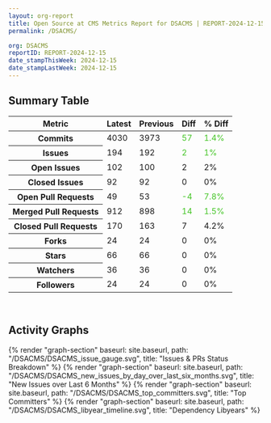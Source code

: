 ```yaml
---
layout: org-report
title: Open Source at CMS Metrics Report for DSACMS | REPORT-2024-12-15
permalink: /DSACMS/

org: DSACMS
reportID: REPORT-2024-12-15
date_stampThisWeek: 2024-12-15
date_stampLastWeek: 2024-12-15
---
```

<div class="summary-table">
  <table class="usa-table usa-table--borderless">
    <h2> Summary Table </h2>
    <thead>
      <tr>
        <th scope="col">Metric</th>
        <th scope="col">Latest</th>
        <th scope="col">Previous</th>
        <th scope="col">Diff</th>
        <th scope="col">% Diff</th>
      </tr>
    </thead>
    <tbody>
      <tr>
        <th scope="row">Commits</th>
        <td>4030</td>
        <td>3973</td>
        <td style="color: #45c527" >57</td>
        <td style="color: #45c527" >1.4%</td>
      </tr>
      <tr>
        <th scope="row">Issues</th>
        <td>194</td>
        <td>192</td>
        <td style="color: #45c527" >2</td>
        <td style="color: #45c527" >1%</td>
      </tr>
      <tr>
        <th scope="row">Open Issues</th>
        <td>102</td>
        <td>100</td>
        <td style="" >2</td>
        <td style="" >2%</td>
      </tr>
      <tr>
        <th scope="row">Closed Issues</th>
        <td>92</td>
        <td>92</td>
        <td style="" >0</td>
        <td style="" >0%</td>
      </tr>
      <tr>
        <th scope="row">Open Pull Requests</th>
        <td>49</td>
        <td>53</td>
        <td style="color: #45c527" >-4</td>
        <td style="color: #45c527" >7.8%</td>
      </tr>
      <tr>
        <th scope="row">Merged Pull Requests</th>
        <td>912</td>
        <td>898</td>
        <td style="color: #45c527" >14</td>
        <td style="color: #45c527" >1.5%</td>
      </tr>
      <tr>
        <th scope="row">Closed Pull Requests</th>
        <td>170</td>
        <td>163</td>
        <td style="" >7</td>
        <td style="" >4.2%</td>
      </tr>
      <tr>
        <th scope="row">Forks</th>
        <td>24</td>
        <td>24</td>
        <td style="" >0</td>
        <td style="" >0%</td>
      </tr>
      <tr>
        <th scope="row">Stars</th>
        <td>66</td>
        <td>66</td>
        <td style="" >0</td>
        <td style="" >0%</td>
      </tr>
      <tr>
        <th scope="row">Watchers</th>
        <td>36</td>
        <td>36</td>
        <td style="" >0</td>
        <td style="" >0%</td>
      </tr>
      <tr>
        <th scope="row">Followers</th>
        <td>24</td>
        <td>24</td>
        <td style="" >0</td>
        <td style="" >0%</td>
      </tr>
    </tbody>
  </table>
</div>
<div class="graph-container">
  <br>
  <h2>Activity Graphs</h2>
  <div class="all-graphs">
    <!--- Issues/PRs Status Breakdown Graph -->
    {% render "graph-section" baseurl: site.baseurl, path: "/DSACMS/DSACMS_issue_gauge.svg", title: "Issues & PRs Status Breakdown" %}
    <!-- New Issues over Last 6 Months -->
    {% render "graph-section" baseurl: site.baseurl, path: "/DSACMS/DSACMS_new_issues_by_day_over_last_six_months.svg", title: "New Issues over Last 6 Months" %}
    <!-- Top Committers Bar Graph -->
    {% render "graph-section" baseurl: site.baseurl, path: "/DSACMS/DSACMS_top_committers.svg", title: "Top Committers" %}
    <!-- Libyear Timeline Graph -->
    {% render "graph-section" baseurl: site.baseurl, path: "/DSACMS/DSACMS_libyear_timeline.svg", title: "Dependency Libyears" %}
  </div>
</div>